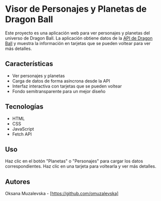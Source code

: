 # Visor de Personajes y Planetas de Dragon Ball

Este proyecto es una aplicación web para ver personajes y planetas del universo de Dragon Ball. La aplicación obtiene datos de la [API de Dragon Ball](https://dragonball-api.com) y muestra la información en tarjetas que se pueden voltear para ver más detalles.

## Características

- Ver personajes y planetas
- Carga de datos de forma asíncrona desde la API
- Interfaz interactiva con tarjetas que se pueden voltear
- Fondo semitransparente para un mejor diseño

## Tecnologías

- HTML
- CSS
- JavaScript
- Fetch API

## Uso
Haz clic en el botón "Planetas" o "Personajes" para cargar los datos correspondientes.
Haz clic en una tarjeta para voltearla y ver más detalles.

## Autores
Oksana Muzalevska - [https://github.com/omuzalevska]